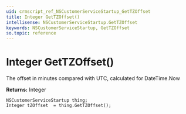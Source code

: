 ```yaml
---
uid: crmscript_ref_NSCustomerServiceStartup_GetTZOffset
title: Integer GetTZOffset()
intellisense: NSCustomerServiceStartup.GetTZOffset
keywords: NSCustomerServiceStartup, GetTZOffset
so.topic: reference
---
```


# Integer GetTZOffset()

The offset in minutes compared with UTC, calculated for DateTime.Now

**Returns:** Integer

```crmscript
NSCustomerServiceStartup thing;
Integer tZOffset  = thing.GetTZOffset();
```

